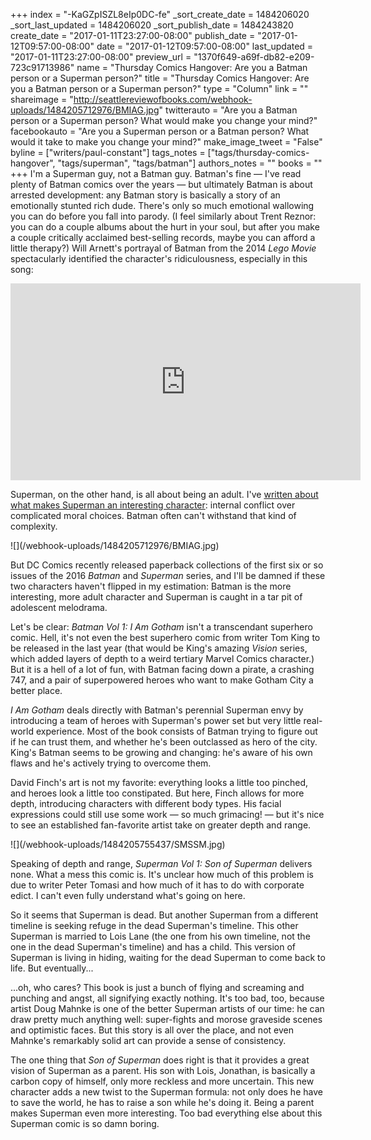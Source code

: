 +++
index = "-KaGZpISZL8eIp0DC-fe"
_sort_create_date = 1484206020
_sort_last_updated = 1484206020
_sort_publish_date = 1484243820
create_date = "2017-01-11T23:27:00-08:00"
publish_date = "2017-01-12T09:57:00-08:00"
date = "2017-01-12T09:57:00-08:00"
last_updated = "2017-01-11T23:27:00-08:00"
preview_url = "1370f649-a69f-db82-e209-723c91713986"
name = "Thursday Comics Hangover: Are you a Batman person or a Superman person?"
title = "Thursday Comics Hangover: Are you a Batman person or a Superman person?"
type = "Column"
link = ""
shareimage = "http://seattlereviewofbooks.com/webhook-uploads/1484205712976/BMIAG.jpg"
twitterauto = "Are you a Batman person or a Superman person? What would make you change your mind?"
facebookauto = "Are you a Superman person or a Batman person? What would it take to make you change your mind?"
make_image_tweet = "False"
byline = ["writers/paul-constant"]
tags_notes = ["tags/thursday-comics-hangover", "tags/superman", "tags/batman"]
authors_notes = ""
books = ""
+++
I'm a Superman guy, not a Batman guy. Batman's fine — I've read plenty of Batman comics over the years — but ultimately Batman is about arrested development: any Batman story is basically a story of an emotionally stunted rich dude. There's only so much emotional wallowing you can do before you fall into parody. (I feel similarly about Trent Reznor: you can do a couple albums about the hurt in your soul, but after you make a couple critically acclaimed best-selling records, maybe you can afford a little therapy?) Will Arnett's portrayal of Batman from the 2014 *Lego Movie* spectacularly identified the character's ridiculousness, especially in this song:

<iframe width="560" height="315" src="https://www.youtube.com/embed/pqv_LUStxDw?rel=0" frameborder="0" allowfullscreen></iframe>

Superman, on the other hand, is all about being an adult. I've [written about what makes Superman an interesting character](http://www.seattlereviewofbooks.com/notes/2016/03/31/thursday-comics-hangover-the-superman-trick/): internal conflict over complicated moral choices. Batman often can't withstand that kind of complexity.

<p class="image-left">![](/webhook-uploads/1484205712976/BMIAG.jpg)</p>

But DC Comics recently released paperback collections of the first six or so issues of the 2016 *Batman* and *Superman* series, and I'll be damned if these two characters haven't flipped in my estimation: Batman is the more interesting, more adult character and Superman is caught in a tar pit of adolescent melodrama.

Let's be clear: *Batman Vol 1: I Am Gotham* isn't a transcendant superhero comic. Hell, it's not even the best superhero comic from writer Tom King to be released in the last year (that would be King's amazing *Vision* series, which added layers of depth to a weird tertiary Marvel Comics character.) But it is a hell of a lot of fun, with Batman facing down a pirate, a crashing 747, and a pair of superpowered heroes who want to make Gotham City a better place.

*I Am Gotham* deals directly with Batman's perennial Superman envy by introducing a team of heroes with Superman's power set but very little real-world experience. Most of the book consists of Batman trying to figure out if he can trust them, and whether he's been outclassed as hero of the city. King's Batman seems to be growing and changing: he's aware of his own flaws and he's actively trying to overcome them.

David Finch's art is not my favorite: everything looks a little too pinched, and heroes look a little too constipated. But here, Finch allows for more depth, introducing characters with different body types. His facial expressions could still use some work — so much grimacing! — but it's nice to see an established fan-favorite artist take on greater depth and range.

<p class="image-left">![](/webhook-uploads/1484205755437/SMSSM.jpg)</p>

Speaking of depth and range, *Superman Vol 1: Son of Superman* delivers none. What a mess this comic is. It's unclear how much of this problem is due to writer Peter Tomasi and how much of it has to do with corporate edict. I can't even fully understand what's going on here. 

So it seems that Superman is dead. But another Superman from a different timeline is seeking refuge in the dead Superman's timeline. This other Superman is married to Lois Lane (the one from his own timeline, not the one in the dead Superman's timeline) and has a child. This version of Superman is living in hiding, waiting for the dead Superman to come back to life. But eventually...

...oh, who cares? This book is just a bunch of flying and screaming and punching and angst, all signifying exactly nothing. It's too bad, too, because artist Doug Mahnke is one of the better Superman artists of our time: he can draw pretty much anything well: super-fights and morose graveside scenes and optimistic faces. But this story is all over the place, and not even Mahnke's remarkably solid art can provide a sense of consistency.

The one thing that *Son of Superman* does right is that it provides a great vision of Superman as a parent. His son with Lois, Jonathan, is basically a carbon copy of himself, only more reckless and more uncertain. This new character adds a new twist to the Superman formula: not only does he have to save the world, he has to raise a son while he's doing it. Being a parent makes Superman even more interesting. Too bad everything else about this Superman comic is so damn boring.
